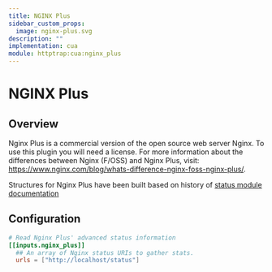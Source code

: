 ```yaml
---
title: NGINX Plus
sidebar_custom_props:
  image: nginx-plus.svg
description: ""
implementation: cua
module: httptrap:cua:nginx_plus
---
```


# NGINX Plus

## Overview

Nginx Plus is a commercial version of the open source web server Nginx. To use this plugin you will need a license. For more information about the differences between Nginx (F/OSS) and Nginx Plus, visit: https://www.nginx.com/blog/whats-difference-nginx-foss-nginx-plus/.

Structures for Nginx Plus have been built based on history of
[status module documentation](http://nginx.org/en/docs/http/ngx_http_status_module.html)

## Configuration

```toml
# Read Nginx Plus' advanced status information
[[inputs.nginx_plus]]
  ## An array of Nginx status URIs to gather stats.
  urls = ["http://localhost/status"]
```
